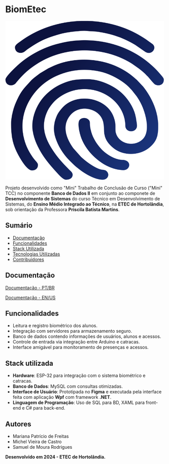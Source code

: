 # BiomEtec
<img src="https://github.com/SamuMoura/WpfBiomEtec/blob/master/assets/Fiveicon%20-%20BiomEtec.png" alt="Logo - BiomEtec" width="500" height="500">

Projeto desenvolvido como "Mini" Trabalho de Conclusão de Curso ("Mini" TCC) no componente **Banco de Dados II** em conjunto ao componete de **Desenvolvimento de Sistemas** do curso Técnico em Desenvolvimento de Sistemas, do **Ensino Médio Integrado ao Técnico**, na **ETEC de Hortolândia**, sob orientação da Professora **Priscila Batista Martins**.
## Sumário
- [Documentação](#documentação)
- [Funcionalidades](#funcionalidades)
- [Stack Utilizada](#stack-utilizadas)
- [Tecnologias Utilizadas](#tecnologias-utilizadas)
- [Contribuidores](#contribuidores)

## Documentação

[Documentação - PT/BR](https://docs.google.com/document/d/1QaixXGWdKHXk9Vd67hGKzZCVPwfm3UrV5ldV6LBOXUU/edit?usp=sharing)

[Documentação - EN/US](https://docs.google.com/document/d/1LJeAx2K4zwot4WzN5-SJFcnN0wSg0raqnDKY8rQLUDc/edit?usp=sharing)
## Funcionalidades

- Leitura e registro biométrico dos alunos.
- Integração com servidores para armazenamento seguro.
- Banco de dados contendo informações de usuários, alunos e acessos.
- Controle de entrada via integração entre Arduino e catracas.
- Interface amigável para monitoramento de presenças e acessos.
## Stack utilizada

- **Hardware**: ESP-32 para integração com o sistema biométrico e catracas.
- **Banco de Dados**: MySQL com consultas otimizadas.
- **Interface de Usuário**: Prototipada no **Figma** e executada pela interface feita com aplicação **Wpf** com framework **.NET**.
- **Linguagem de Programação**: Uso de SQL para BD, XAML para front-end e C# para back-end.


## Autores

- Mariana Patrício de Freitas
- Michel Vieira de Castro
- Samuel de Moura Rodrigues


**Desenvolvido em 2024 - ETEC de Hortolândia.**
